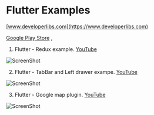 # Flutter Examples

[www.developerlibs.com](https://www.developerlibs.com)

[Google Play Store](https://play.google.com/store/apps/details?id=com.devlibs.developerlibs) ,

1. Flutter - Redux example. [YouTube](https://youtu.be/UK-8NHmI5-g)

![ScreenShot](https://github.com/developerlibs/FlutterExamples/blob/master/flutter_redux_app/screen/redux.gif)

2. Flutter - TabBar and Left drawer exampe. [YouTube](https://youtu.be/WhPVau42Yo0)

![ScreenShot](https://github.com/developerlibs/FlutterExamples/blob/master/flutter_drawer_tab_host/screen/project_demo.gif)


3. Flutter - Google map plugin. [YouTube](https://youtu.be/v5wphspn5Lg)

![ScreenShot](https://github.com/DeveloperLibs/FlutterExamples/blob/master/flutter_google_map/screen/google_map.gif)

